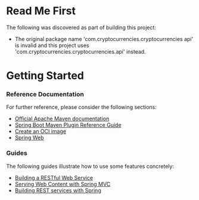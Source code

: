 # Read Me First
The following was discovered as part of building this project:

* The original package name 'com.cryptocurrencies.cryptocurrencies api' is invalid and this project uses 'com.cryptocurrencies.cryptocurrencies.api' instead.

# Getting Started

### Reference Documentation
For further reference, please consider the following sections:

* [Official Apache Maven documentation](https://maven.apache.org/guides/index.html)
* [Spring Boot Maven Plugin Reference Guide](https://docs.spring.io/spring-boot/docs/3.0.0-M2/maven-plugin/reference/html/)
* [Create an OCI image](https://docs.spring.io/spring-boot/docs/3.0.0-M2/maven-plugin/reference/html/#build-image)
* [Spring Web](https://docs.spring.io/spring-boot/docs/3.0.0-M2/reference/htmlsingle/#boot-features-developing-web-applications)

### Guides
The following guides illustrate how to use some features concretely:

* [Building a RESTful Web Service](https://spring.io/guides/gs/rest-service/)
* [Serving Web Content with Spring MVC](https://spring.io/guides/gs/serving-web-content/)
* [Building REST services with Spring](https://spring.io/guides/tutorials/bookmarks/)

